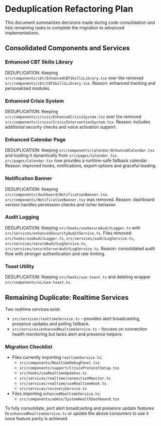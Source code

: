 # Deduplication Refactoring Plan

This document summarizes decisions made during code consolidation and lists remaining tasks to complete the migration to advanced implementations.

## Consolidated Components and Services

### Enhanced CBT Skills Library
DEDUPLICATION: Keeping `src/components/cbt/EnhancedCBTSkillsLibrary.tsx` over the removed `src/components/cbt/CBTSkillsLibrary.tsx`.
Reason: enhanced tracking and personalized modules.

### Enhanced Crisis System
DEDUPLICATION: Keeping `src/components/crisis/EnhancedCrisisSystem.tsx` over the removed `src/components/crisis/CrisisInterventionSystem.tsx`.
Reason: includes additional security checks and voice activation support.

### Enhanced Calendar Page
DEDUPLICATION: Keeping `src/components/calendar/EnhancedCalendar.tsx` and loading
it dynamically from `src/pages/Calendar.tsx`.
`src/pages/Calendar.tsx` now provides a runtime-safe fallback calendar.
Reason: improved hooks, notifications, export options and graceful loading.

### Notification Banner
DEDUPLICATION: Keeping `src/components/dashboard/NotificationBanner.tsx`.
`src/components/NotificationBanner.tsx` was removed.
Reason: dashboard version handles permission checks and richer behavior.

### Audit Logging
DEDUPLICATION: Keeping `src/hooks/useSecureAuditLogger.ts` with `src/services/enhancedSecurityAuditService.ts`.
Files removed: `src/hooks/useAuditLogger.ts`, `src/services/auditLogService.ts`, `src/services/secureAuditLogService.ts`, `src/services/secureServerAuditLogService.ts`.
Reason: consolidated audit flow with stronger authentication and rate limiting.

### Toast Utility
DEDUPLICATION: Keeping `src/hooks/use-toast.ts` and deleting wrapper `src/components/ui/use-toast.ts`.

## Remaining Duplicate: Realtime Services
Two realtime services exist:
- `src/services/realtimeService.ts` – provides alert broadcasting, presence updates and polling fallback.
- `src/services/enhancedRealtimeService.ts` – focuses on connection health monitoring but lacks alert and presence helpers.

### Migration Checklist
- Files currently importing `realtimeService.ts`:
  - `src/components/RealtimeDebugPanel.tsx`
  - `src/components/support/CrisisProtocolSetup.tsx`
  - `src/hooks/useRealtimeUpdates.ts`
  - `src/services/realtime/connectionMonitor.ts`
  - `src/services/realtime/useRealtimeHook.ts`
  - `src/services/recoveryService.ts`
- Files importing `enhancedRealtimeService.ts`:
  - `src/components/admin/SystemHealthDashboard.tsx`

To fully consolidate, port alert broadcasting and presence update features to `enhancedRealtimeService.ts` or update the above consumers to use it once feature parity is achieved.

